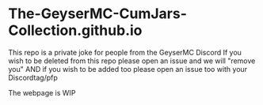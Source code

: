 # The-GeyserMC-CumJars-Collection.github.io
This repo is a private joke for people from the GeyserMC Discord
If you wish to be deleted from this repo please open an issue and we will "remove you"
AND if you wish to be added too please open an issue too with your Discordtag/pfp

The webpage is WIP
